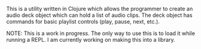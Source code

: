 This is a utility written in Clojure which allows the programmer to create an audio deck object which can hold a list of audio clips. The deck object has commands for basic playlist controls (play, pause, next, etc.).

NOTE: This is a work in progress. The only way to use this is to load it while running a REPL. I am currently working on making this into a library.

